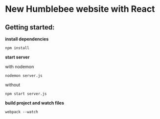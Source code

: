 # New Humblebee website with React

## Getting started: 

**install dependencies**

``` 
npm install
```

**start server**

with nodemon
``` 
nodemon server.js
```

without
``` 
npm start server.js
```

**build project and watch files** 
``` 
webpack --watch
```

